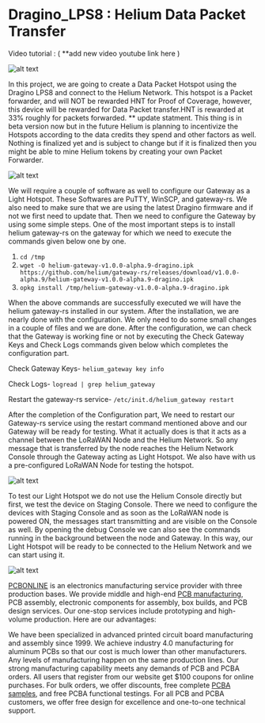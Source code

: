 # Dragino_LPS8 : Helium Data Packet Transfer

Video tutorial : ( **add new video youtube link here )

![alt text](https://github.com/akarsh98/Helium-light-gateway-Dragino-setup/blob/main/Helium/2.JPG)

In this project, we are going to create a Data Packet Hotspot using the Dragino LPS8 and connect to the Helium Network. This hotspot is a Packet forwarder, and will NOT be rewarded HNT for Proof of Coverage, however, this device will be rewarded for Data Packet transfer.HNT is rewarded at 33% roughly for packets forwarded. ** update statment. This thing is in beta version now but in the future Helium is planning to incentivize the Hotspots according to the data credits they spend and other factors as well. Nothing is finalized yet and is subject to change but if it is finalized then you might be able to mine Helium tokens by creating your own Packet Forwarder.

![alt text](https://github.com/akarsh98/Helium-light-gateway-Dragino-setup/blob/main/Helium/27.JPG)

We will require a couple of software as well to configure our Gateway as a Light Hotspot. These Softwares are PuTTY, WinSCP, and gateway-rs. We also need to make sure that we are using the latest Dragino firmware and if not we first need to update that. Then we need to configure the Gateway by using some simple steps. One of the most important steps is to install helium gateway-rs on the gateway for which we need to execute the commands given below one by one. 

1)  ``` cd /tmp ``` 
2)  ``` wget -O helium-gateway-v1.0.0-alpha.9-dragino.ipk https://github.com/helium/gateway-rs/releases/download/v1.0.0-alpha.9/helium-gateway-v1.0.0-alpha.9-dragino.ipk ``` 
3)  ``` opkg install /tmp/helium-gateway-v1.0.0-alpha.9-dragino.ipk ``` 

When the above commands are successfully executed we will have the helium gateway-rs installed in our system. After the installation, we are nearly done with the configuration. We only need to do some small changes in a couple of files and we are done. After the configuration, we can check that the Gateway is working fine or not by executing the Check Gateway Keys and Check Logs commands given below which completes the configuration part. 

Check Gateway Keys- ``` helium_gateway key info ``` 

Check Logs- ``` logread | grep helium_gateway ``` 

Restart the gateway-rs service- ``` /etc/init.d/helium_gateway restart  ```

After the completion of the Configuration part, We need to restart our Gateway-rs service using the restart command mentioned above and our Gateway will be ready for testing. What it actually does is that it acts as a channel between the LoRaWAN Node and the Helium Network. So any message that is transferred by the node reaches the Helium Network Console through the Gateway acting as Light Hotspot. We also have with us a pre-configured LoRaWAN Node for testing the hotspot.

![alt text](https://github.com/akarsh98/Helium-light-gateway-Dragino-setup/blob/main/Helium/26.JPG)

To test our Light Hotspot we do not use the Helium Console directly but first, we test the device on Staging Console. There we need to configure the devices with Staging Console and as soon as the LoRaWAN node is powered ON, the messages start transmitting and are visible on the Console as well. By opening the debug Console we can also see the commands running in the background between the node and Gateway. In this way, our Light Hotspot will be ready to be connected to the Helium Network and we can start using it.

![alt text](https://github.com/akarsh98/Helium-light-gateway-Dragino-setup/blob/main/Helium/Capture.JPG)

[PCBONLINE](https://www.pcbonline.com/) is an electronics manufacturing service provider with three production bases. We provide middle and high-end [PCB manufacturing](https://www.pcbonline.com/), PCB assembly, electronic components for assembly, box builds, and PCB design services. Our one-stop services include prototyping and high-volume production. Here are our advantages:

We have been specialized in advanced printed circuit board manufacturing and assembly since 1999. We achieve industry 4.0 manufacturing for aluminum PCBs so that our cost is much lower than other manufacturers. Any levels of manufacturing happen on the same production lines. Our strong manufacturing capability meets any demands of PCB and PCBA orders. All users that register from our website get $100 coupons for online purchases. For bulk orders, we offer discounts, free complete [PCBA samples](https://sys.pcbonline.com/instant-quote/), and free PCBA functional testings. For all PCB and PCBA customers, we offer free design for excellence and one-to-one technical support.
